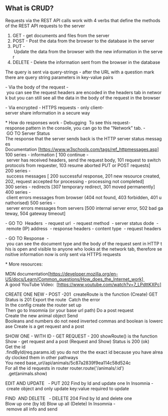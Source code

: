 ## What is CRUD?

Requests via the REST API calls work with 4 verbs that define the methods of the REST API requests to the server

1.  GET - get documents and files from the server
2.  POST - Post the data from the browser to the database in the server
3.  PUT - Update the data from the browser with the new information in the server
4.  DELETE - Delete the information sent from the browser in the database

The query is sent via query-strings - after the URL with a question mark there are query string parameters in key-value pairs

- Via the body of the request - you can see the request headers are encoded in the headers tab in network but you can still see all the data in the body of the request in the browser

- Via encrypted - HTTPS requests - only client-server share information in a secure way

\* How do responses work - Debugging 
To see this request-response pattern in the console, you can go to the "Network" tab.
- GO TO Server Status
The response that the server sends back is the HTTP server status messages 
Documentation [https://www.w3schools.com/tags/ref_httpmessages.asp]
100 series - information [ 100 continue - server has received headers, send the request body, 101 request to switch protocols from requester, 103 resume aborted PUT or POST requests]
200 series - success messages [ 200 successful response, 201 new resource created, 202, request accepted for processing - processing not completed]
300 series - redirects [307 temporary redirect, 301 moved permanently]
400 series - client errors messages from browser (404 not found, 403 forbidden, 401 unathorised)
500 series - server errors messages from servers [500 internal server error, 502 bad gateway, 504 gateway timeout]

- GO TO  Headers
 - request url
 - request method
 - server status dode
 - remote (IP) address
 - response headers - content type
 - request headers

- GO TO Response  - you can see the document type and the body of the request sent in HTTP this is open and visible to anyone who looks at the network tab, therefore sensitive information now is only sent via HTTPS requests

\* More resources:

MDN documentation[https://developer.mozilla.org/en-US/docs/Learn/Common_questions/How_does_the_Internet_work] 
A good YouTube Video:  [https://www.youtube.com/watch?v=7_LPdttKXPc]

CREATE ONE NEW - POST -201 
createRoute is the function (Create) GET
Status is 201
Export the route 
Catch the error
In the config create the router set up
Then go to Insomnia (or your base url path)
Do a post request
Create the new animal object
Send
Booleans and numbers do not need inverted commas and boolean is lowercase
Create is a get request and a post

SHOW ONE - WITH ID - GET REQUEST - 200
showRoute() is the function
Show - get request and a post (Request and Show)
Status is 200 (ok)
Get the id
.findById(req.params.id) you do not the the exact id because you have already clocked them in other pathways
You need base_url/api/animals/5c87a2839f9ea114c58d524c
For all the id requests in router
router.route('/animals/:id')
  .get(animals.show)

EDIT AND UPDATE   - PUT 202
Find by Id and update one
In Insomnia - create object and only update key:value required to update

FIND  AND DELETE   - DELETE 204
Find by Id and delete one
Blow up one (by Id) Blow up all (Delete)
In Insomnia - remove all info and send
